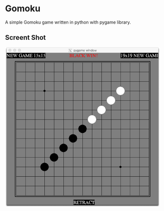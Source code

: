 # Gomoku
A simple Gomoku game written in python with pygame library.

## Screent Shot
![alt text](screenshot.png)